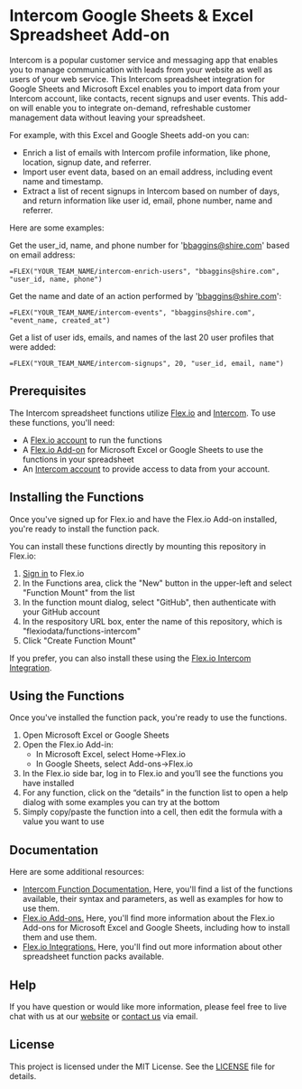# Intercom Google Sheets & Excel Spreadsheet Add-on

Intercom is a popular customer service and messaging app that enables you to manage communication with leads from your website as well as users of your web service. This Intercom spreadsheet integration for Google Sheets and Microsoft Excel enables you to import data from your Intercom account, like contacts, recent signups and user events. This add-on will enable you to integrate on-demand, refreshable customer management data without leaving your spreadsheet.

For example, with this Excel and Google Sheets add-on you can:

* Enrich a list of emails with Intercom profile information, like phone, location, signup date, and referrer.
* Import user event data, based on an email address, including event name and timestamp.
* Extract a list of recent signups in Intercom based on number of days, and return information like user id, email, phone number, name and referrer.

Here are some examples:

Get the user_id, name, and phone number for 'bbaggins@shire.com' based on email address:
```
=FLEX("YOUR_TEAM_NAME/intercom-enrich-users", "bbaggins@shire.com", "user_id, name, phone")
```

Get the name and date of an action performed by 'bbaggins@shire.com':
```
=FLEX("YOUR_TEAM_NAME/intercom-events", "bbaggins@shire.com", "event_name, created_at")
```

Get a list of user ids, emails, and names of the last 20 user profiles that were added:
```
=FLEX("YOUR_TEAM_NAME/intercom-signups", 20, "user_id, email, name")
```

## Prerequisites

The Intercom spreadsheet functions utilize [Flex.io](https://www.flex.io) and [Intercom](https://www.intercom.com). To use these functions, you'll need:

* A [Flex.io account](https://www.flex.io/app/signup) to run the functions
* A [Flex.io Add-on](https://www.flex.io/add-ons) for Microsoft Excel or Google Sheets to use the functions in your spreadsheet
* An [Intercom account](https://www.intercom.com/) to provide access to data from your account.

## Installing the Functions

Once you've signed up for Flex.io and have the Flex.io Add-on installed, you're ready to install the function pack.

You can install these functions directly by mounting this repository in Flex.io:

1. [Sign in](https://www.flex.io/app/signin) to Flex.io
2. In the Functions area, click the "New" button in the upper-left and select "Function Mount" from the list
3. In the function mount dialog, select "GitHub", then authenticate with your GitHub account
4. In the respository URL box, enter the name of this repository, which is "flexiodata/functions-intercom"
5. Click "Create Function Mount"

If you prefer, you can also install these using the [Flex.io Intercom Integration](https://www.flex.io/integrations/intercom).

## Using the Functions

Once you've installed the function pack, you're ready to use the functions.

1. Open Microsoft Excel or Google Sheets
2. Open the Flex.io Add-in:
   - In Microsoft Excel, select Home->Flex.io
   - In Google Sheets, select Add-ons->Flex.io
3. In the Flex.io side bar, log in to Flex.io and you’ll see the functions you have installed
4. For any function, click on the “details” in the function list to open a help dialog with some examples you can try at the bottom
5. Simply copy/paste the function into a cell, then edit the formula with a value you want to use

## Documentation

Here are some additional resources:

* [Intercom Function Documentation.](https://www.flex.io/integrations/intercom#functions-and-syntax) Here, you'll find a list of the functions available, their syntax and parameters, as well as examples for how to use them.
* [Flex.io Add-ons.](https://www.flex.io/add-ons) Here, you'll find more information about the Flex.io Add-ons for Microsoft Excel and Google Sheets, including how to install them and use them.
* [Flex.io Integrations.](https://www.flex.io/integrations) Here, you'll find out more information about other spreadsheet function packs available.

## Help

If you have question or would like more information, please feel free to live chat with us at our [website](https://www.flex.io) or [contact us](https://www.flex.io/about#contact-us) via email.

## License

This project is licensed under the MIT License. See the [LICENSE](LICENSE) file for details.

